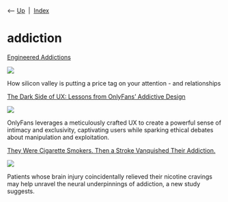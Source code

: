 <div class="nav">

⟵ [Up](index.html)  \|  [Index](index.html)

</div>

# addiction

<div class="cards">

<div class="card">

<div class="card-title">

[Engineered
Addictions](https://open.substack.com/pub/masonyarbrough/p/engineered-addictions?r=oc5d&utm_campaign=post&utm_medium=web&showWelcomeOnShare=false)

</div>

<div class="card-image">

[![](https://substackcdn.com/image/fetch/$s_!SPr2!,w_1200,h_600,c_fill,f_jpg,q_auto:good,fl_progressive:steep,g_auto/https%3A%2F%2Fsubstack-post-media.s3.amazonaws.com%2Fpublic%2Fimages%2Fac84646c-3682-444a-a589-ef61f71a8ba5_1536x1024.png)](https://open.substack.com/pub/masonyarbrough/p/engineered-addictions?r=oc5d&utm_campaign=post&utm_medium=web&showWelcomeOnShare=false)

</div>

How silicon valley is putting a price tag on your attention - and
relationships

</div>

<div class="card">

<div class="card-title">

[The Dark Side of UX: Lessons from OnlyFans’ Addictive
Design](https://webdesignerdepot.com/the-dark-side-of-ux-lessons-from-onlyfans-addictive-design/)

</div>

<div class="card-image">

[![](https://webdesignerdepot-wp.s3.us-east-2.amazonaws.com/2025/01/09120240/2343.jpg)](https://webdesignerdepot.com/the-dark-side-of-ux-lessons-from-onlyfans-addictive-design/)

</div>

OnlyFans leverages a meticulously crafted UX to create a powerful sense
of intimacy and exclusivity, captivating users while sparking ethical
debates about manipulation and exploitation.

</div>

<div class="card">

<div class="card-title">

[They Were Cigarette Smokers. Then a Stroke Vanquished Their
Addiction.](https://www.nytimes.com/2022/06/13/health/cigarette-smokers-stroke-addiction.html)

</div>

<div class="card-image">

[![](https://static01.nyt.com/images/2022/06/13/science/13addiction/13addiction-largeHorizontalJumbo.jpg?year=2022&h=683&w=1024&s=d411c49aa5362e9824ca67cba5ed8833a37bd44723bd26fee8f99492aa0ff31e&k=ZQJBKqZ0VN)](https://www.nytimes.com/2022/06/13/health/cigarette-smokers-stroke-addiction.html)

</div>

Patients whose brain injury coincidentally relieved their nicotine
cravings may help unravel the neural underpinnings of addiction, a new
study suggests.

</div>

</div>
